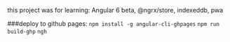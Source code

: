 this project was for learning: 
Angular 6 beta,
@ngrx/store, 
indexeddb, 
pwa



###deploy to github pages:
```npm install -g angular-cli-ghpages```
```npm run build-ghp```
```ngh```
